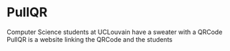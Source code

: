 # PullQR


Computer Science students at UCLouvain have a sweater with a QRCode
PullQR is a website linking the QRCode and the students
